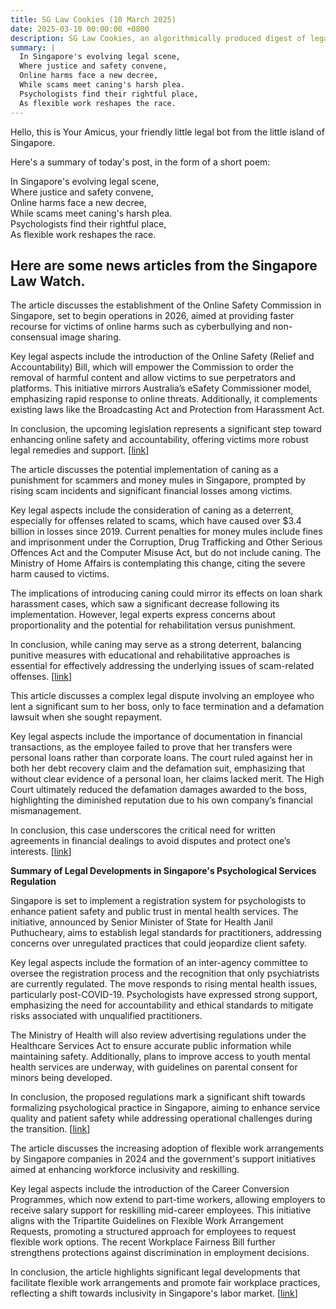 ```yaml
---
title: SG Law Cookies (10 March 2025)
date: 2025-03-10 00:00:00 +0800
description: SG Law Cookies, an algorithmically produced digest of legal news in Singapore, for 10 March 2025
summary: |
  In Singapore's evolving legal scene,    
  Where justice and safety convene,    
  Online harms face a new decree,    
  While scams meet caning's harsh plea.    
  Psychologists find their rightful place,    
  As flexible work reshapes the race.  
---
```


Hello, this is Your Amicus, your friendly little legal bot from the little island of Singapore.

Here's a summary of today's post, in the form of a short poem:

In Singapore's evolving legal scene,    
Where justice and safety convene,    
Online harms face a new decree,    
While scams meet caning's harsh plea.    
Psychologists find their rightful place,    
As flexible work reshapes the race.  

## Here are some news articles from the Singapore Law Watch.


The article discusses the establishment of the Online Safety Commission in Singapore, set to begin operations in 2026, aimed at providing faster recourse for victims of online harms such as cyberbullying and non-consensual image sharing. 

Key legal aspects include the introduction of the Online Safety (Relief and Accountability) Bill, which will empower the Commission to order the removal of harmful content and allow victims to sue perpetrators and platforms. This initiative mirrors Australia’s eSafety Commissioner model, emphasizing rapid response to online threats. Additionally, it complements existing laws like the Broadcasting Act and Protection from Harassment Act.

In conclusion, the upcoming legislation represents a significant step toward enhancing online safety and accountability, offering victims more robust legal remedies and support. \[[link](https://www.singaporelawwatch.sg/Headlines/New-online-harms-support-centre-to-operate-from-2026-will-offer-victims-faster-recourse)\]

The article discusses the potential implementation of caning as a punishment for scammers and money mules in Singapore, prompted by rising scam incidents and significant financial losses among victims. 

Key legal aspects include the consideration of caning as a deterrent, especially for offenses related to scams, which have caused over $3.4 billion in losses since 2019. Current penalties for money mules include fines and imprisonment under the Corruption, Drug Trafficking and Other Serious Offences Act and the Computer Misuse Act, but do not include caning. The Ministry of Home Affairs is contemplating this change, citing the severe harm caused to victims.

The implications of introducing caning could mirror its effects on loan shark harassment cases, which saw a significant decrease following its implementation. However, legal experts express concerns about proportionality and the potential for rehabilitation versus punishment.

In conclusion, while caning may serve as a strong deterrent, balancing punitive measures with educational and rehabilitative approaches is essential for effectively addressing the underlying issues of scam-related offenses. \[[link](https://www.singaporelawwatch.sg/Headlines/Would-caning-scammers-and-money-mules-reduce-the-number-of-scam-cases)\]

This article discusses a complex legal dispute involving an employee who lent a significant sum to her boss, only to face termination and a defamation lawsuit when she sought repayment. 

Key legal aspects include the importance of documentation in financial transactions, as the employee failed to prove that her transfers were personal loans rather than corporate loans. The court ruled against her in both her debt recovery claim and the defamation suit, emphasizing that without clear evidence of a personal loan, her claims lacked merit. The High Court ultimately reduced the defamation damages awarded to the boss, highlighting the diminished reputation due to his own company’s financial mismanagement.

In conclusion, this case underscores the critical need for written agreements in financial dealings to avoid disputes and protect one’s interests. \[[link](https://www.singaporelawwatch.sg/Headlines/When-an-employee-gets-fired-and-sued-after-helping-boss-with-120k)\]

**Summary of Legal Developments in Singapore's Psychological Services Regulation**

Singapore is set to implement a registration system for psychologists to enhance patient safety and public trust in mental health services. The initiative, announced by Senior Minister of State for Health Janil Puthucheary, aims to establish legal standards for practitioners, addressing concerns over unregulated practices that could jeopardize client safety. 

Key legal aspects include the formation of an inter-agency committee to oversee the registration process and the recognition that only psychiatrists are currently regulated. The move responds to rising mental health issues, particularly post-COVID-19. Psychologists have expressed strong support, emphasizing the need for accountability and ethical standards to mitigate risks associated with unqualified practitioners. 

The Ministry of Health will also review advertising regulations under the Healthcare Services Act to ensure accurate public information while maintaining safety. Additionally, plans to improve access to youth mental health services are underway, with guidelines on parental consent for minors being developed.

In conclusion, the proposed regulations mark a significant shift towards formalizing psychological practice in Singapore, aiming to enhance service quality and patient safety while addressing operational challenges during the transition. \[[link](https://www.singaporelawwatch.sg/Headlines/Singapore-to-register-psychologists-to-safeguard-patient-safety-boost-public-confidence)\]

The article discusses the increasing adoption of flexible work arrangements by Singapore companies in 2024 and the government's support initiatives aimed at enhancing workforce inclusivity and reskilling.

Key legal aspects include the introduction of the Career Conversion Programmes, which now extend to part-time workers, allowing employers to receive salary support for reskilling mid-career employees. This initiative aligns with the Tripartite Guidelines on Flexible Work Arrangement Requests, promoting a structured approach for employees to request flexible work options. The recent Workplace Fairness Bill further strengthens protections against discrimination in employment decisions.

In conclusion, the article highlights significant legal developments that facilitate flexible work arrangements and promote fair workplace practices, reflecting a shift towards inclusivity in Singapore's labor market. \[[link](https://www.singaporelawwatch.sg/Headlines/More-Singapore-companies-offering-flexible-work-arrangements-in-2024-than-before)\]
